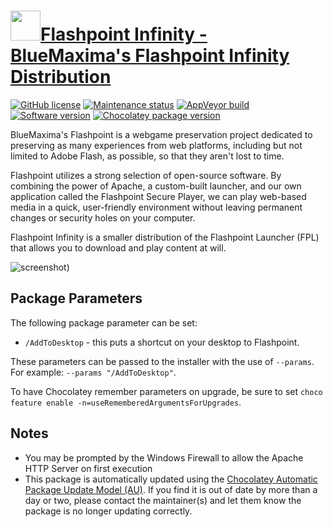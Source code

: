 # [<img src="https://cdn.jsdelivr.net/gh/dgalbraith/chocolatey-packages@71d741b5e9171786eff61aea63d42c7c6ef286c6/icons/flashpoint.png" width="48" height="48"/>Flashpoint Infinity - BlueMaxima's Flashpoint Infinity Distribution](https://chocolatey.org/packages/flashpoint-infinity)

[![GitHub license](https://img.shields.io/badge/license-Various-blue)](https://github.com/FlashpointProject)
[![Maintenance status](https://img.shields.io/badge/maintained%3F-yes-green.svg)](https://github.com/dgalbraith/chocolatey-packages/graphs/commit-activity)
[![AppVeyor build](https://img.shields.io/appveyor/ci/dgalbraith/chocolatey-packages)](https://ci.appveyor.com/project/dgalbraith/chocolatey-packages)
[![Software version](https://img.shields.io/badge/Source-v10.1-blue)](https://bluemaxima.org/flashpoint/downloads)
[![Chocolatey package version](https://img.shields.io/chocolatey/v/flashpoint-infinity?label=Chocolatey)](https://chocolatey.org/packages/flashpoint-infinity)

BlueMaxima's Flashpoint is a webgame preservation project dedicated to preserving as many experiences from web
platforms, including but not limited to Adobe Flash,  as possible, so that they aren't lost to time.

Flashpoint utilizes a strong selection of open-source software. By combining the power of Apache, a custom-built
launcher, and our own application called the Flashpoint Secure Player, we can play web-based media in a quick,
user-friendly environment without leaving permanent changes or security holes on your computer.

Flashpoint Infinity is a smaller distribution of the Flashpoint Launcher (FPL) that allows you to download and play
content at will.

![screenshot](https://cdn.jsdelivr.net/gh/dgalbraith/chocolatey-packages@61675e066fbd84d13a0e55342c158cfb39b1e211/automatic/flashpoint-infinity/screenshot.png))

## Package Parameters

The following package parameter can be set:

* `/AddToDesktop` - this puts a shortcut on your desktop to Flashpoint.

These parameters can be passed to the installer with the use of `--params`.
For example: `--params "/AddToDesktop"`.

To have Chocolatey remember parameters on upgrade, be sure to set `choco feature enable -n=useRememberedArgumentsForUpgrades`.

## Notes

* You may be prompted by the Windows Firewall to allow the Apache HTTP Server on first execution
* This package is automatically updated using the [Chocolatey Automatic Package Update Model (AU)](https://github.com/majkinetor/au/blob/master/README.md).
  If you find it is out of date by more than a day or two, please contact the maintainer(s) and let them know the package is no longer updating correctly.
